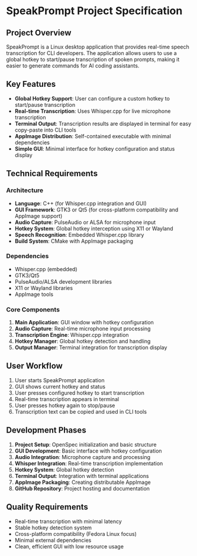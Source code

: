 # SpeakPrompt Project Specification

## Project Overview
SpeakPrompt is a Linux desktop application that provides real-time speech transcription for CLI developers. The application allows users to use a global hotkey to start/pause transcription of spoken prompts, making it easier to generate commands for AI coding assistants.

## Key Features
- **Global Hotkey Support**: User can configure a custom hotkey to start/pause transcription
- **Real-time Transcription**: Uses Whisper.cpp for live microphone transcription
- **Terminal Output**: Transcription results are displayed in terminal for easy copy-paste into CLI tools
- **AppImage Distribution**: Self-contained executable with minimal dependencies
- **Simple GUI**: Minimal interface for hotkey configuration and status display

## Technical Requirements

### Architecture
- **Language**: C++ (for Whisper.cpp integration and GUI)
- **GUI Framework**: GTK3 or Qt5 (for cross-platform compatibility and AppImage support)
- **Audio Capture**: PulseAudio or ALSA for microphone input
- **Hotkey System**: Global hotkey interception using X11 or Wayland
- **Speech Recognition**: Embedded Whisper.cpp library
- **Build System**: CMake with AppImage packaging

### Dependencies
- Whisper.cpp (embedded)
- GTK3/Qt5
- PulseAudio/ALSA development libraries
- X11 or Wayland libraries
- AppImage tools

### Core Components
1. **Main Application**: GUI window with hotkey configuration
2. **Audio Capture**: Real-time microphone input processing
3. **Transcription Engine**: Whisper.cpp integration
4. **Hotkey Manager**: Global hotkey detection and handling
5. **Output Manager**: Terminal integration for transcription display

## User Workflow
1. User starts SpeakPrompt application
2. GUI shows current hotkey and status
3. User presses configured hotkey to start transcription
4. Real-time transcription appears in terminal
5. User presses hotkey again to stop/pause
6. Transcription text can be copied and used in CLI tools

## Development Phases
1. **Project Setup**: OpenSpec initialization and basic structure
2. **GUI Development**: Basic interface with hotkey configuration
3. **Audio Integration**: Microphone capture and processing
4. **Whisper Integration**: Real-time transcription implementation
5. **Hotkey System**: Global hotkey detection
6. **Terminal Output**: Integration with terminal applications
7. **AppImage Packaging**: Creating distributable AppImage
8. **GitHub Repository**: Project hosting and documentation

## Quality Requirements
- Real-time transcription with minimal latency
- Stable hotkey detection system
- Cross-platform compatibility (Fedora Linux focus)
- Minimal external dependencies
- Clean, efficient GUI with low resource usage

